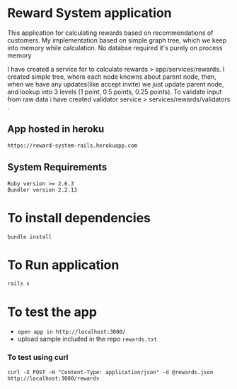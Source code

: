 # Reward System application

This application for calculating rewards based on recommendations of customers. My implementation based on simple graph tree, which we keep into memory while calculation. No databse required it's purely on process memory

I have created a service for to calculate rewards > app/services/rewards. I created simple tree, where each node knowns about parent node, then, when we have any updates(like accept invite) we just update parent node, and lookup into 3 levels (1 point, 0.5 points, 0.25 points). To validate input from raw data i have created validator service > services/rewards/validators .

## App hosted in heroku

`https://reward-system-rails.herokuapp.com`

## System Requirements

```
Ruby version >= 2.6.3
Bundler version 2.2.13
```

# To install dependencies

```
bundle install
```

# To Run application

```
rails s
```
# To test the app

- `open app in http://localhost:3000/`
- upload sample included in the repo `rewards.txt`

### To test using curl

```
curl -X POST -H "Content-Type: application/json" -d @rewards.json http://localhost:3000/rewards
```
